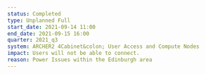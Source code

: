 ```yaml
---
status: Completed
type: Unplanned Full
start_date: 2021-09-14 11:00
end_date: 2021-09-15 16:00
quarter: 2021_q3
system: ARCHER2 4Cabinet&colon; User Access and Compute Nodes
impact: Users will not be able to connect.
reason: Power Issues within the Edinburgh area
---
```




